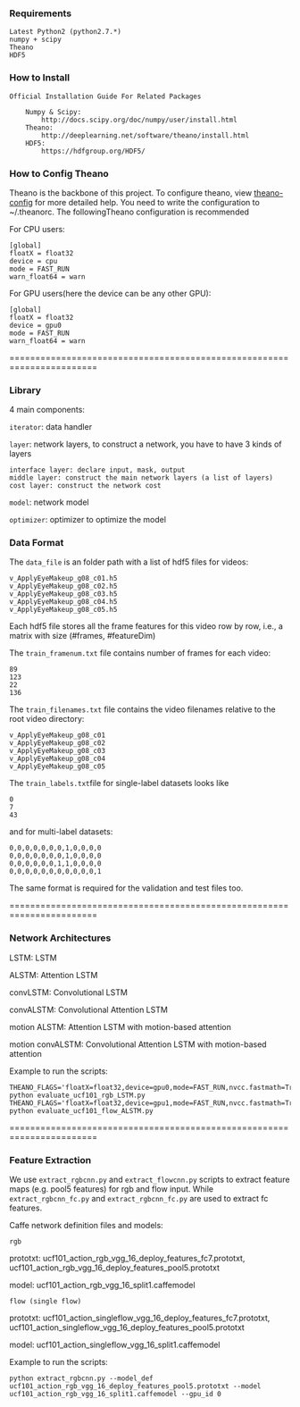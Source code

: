 ### Requirements

    Latest Python2 (python2.7.*)
    numpy + scipy
    Theano
    HDF5

### How to Install
    
    Official Installation Guide For Related Packages
        
        Numpy & Scipy:
            http://docs.scipy.org/doc/numpy/user/install.html
        Theano:
            http://deeplearning.net/software/theano/install.html
        HDF5:
            https://hdfgroup.org/HDF5/

### How to Config Theano
Theano is the backbone of this project. To configure theano, view [theano-config](http://deeplearning.net/software/theano/library/config.html) for more detailed help. You need to write the configuration to ~/.theanorc. The followingTheano configuration is recommended

For CPU users:

    [global]
    floatX = float32
    device = cpu
    mode = FAST_RUN
    warn_float64 = warn

For GPU users(here the device can be any other GPU):

    [global]
    floatX = float32
    device = gpu0
    mode = FAST_RUN
    warn_float64 = warn


=======================================================================

### Library

4 main components:

`iterator`: data handler

`layer`: network layers, to construct a network, you have to have 3 kinds of layers
```
interface layer: declare input, mask, output
middle layer: construct the main network layers (a list of layers)
cost layer: construct the network cost
```
`model`: network model

`optimizer`: optimizer to optimize the model


### Data Format
The `data_file` is an folder path with a list of hdf5 files for videos:
```
v_ApplyEyeMakeup_g08_c01.h5
v_ApplyEyeMakeup_g08_c02.h5
v_ApplyEyeMakeup_g08_c03.h5
v_ApplyEyeMakeup_g08_c04.h5
v_ApplyEyeMakeup_g08_c05.h5
```
Each hdf5 file stores all the frame features for this video row by row, i.e., a matrix with size (#frames, #featureDim)

The `train_framenum.txt` file contains number of frames for each video:
```
89
123
22
136
```

The `train_filenames.txt` file contains the video filenames relative to the root video directory:
```
v_ApplyEyeMakeup_g08_c01
v_ApplyEyeMakeup_g08_c02
v_ApplyEyeMakeup_g08_c03
v_ApplyEyeMakeup_g08_c04
v_ApplyEyeMakeup_g08_c05
```

The `train_labels.txt`file for single-label datasets looks like
```
0
7
43
```
and for multi-label datasets:
```
0,0,0,0,0,0,0,1,0,0,0,0
0,0,0,0,0,0,0,1,0,0,0,0
0,0,0,0,0,0,1,1,0,0,0,0
0,0,0,0,0,0,0,0,0,0,0,1
```
The same format is required for the validation and test files too.


=======================================================================

### Network Architectures

LSTM: LSTM

ALSTM: Attention LSTM

convLSTM: Convolutional LSTM

convALSTM: Convolutional Attention LSTM

motion ALSTM: Attention LSTM with motion-based attention

motion convALSTM: Convolutional Attention LSTM with motion-based attention



Example to run the scripts:

```
THEANO_FLAGS='floatX=float32,device=gpu0,mode=FAST_RUN,nvcc.fastmath=True' python evaluate_ucf101_rgb_LSTM.py
THEANO_FLAGS='floatX=float32,device=gpu1,mode=FAST_RUN,nvcc.fastmath=True' python evaluate_ucf101_flow_ALSTM.py
```


=======================================================================

### Feature Extraction


We use `extract_rgbcnn.py` and `extract_flowcnn.py` scripts to extract feature maps (e.g. pool5 features) for rgb and flow input.
While `extract_rgbcnn_fc.py` and `extract_rgbcnn_fc.py` are used to extract fc features.

Caffe network definition files and models:

`rgb`

prototxt: ucf101_action_rgb_vgg_16_deploy_features_fc7.prototxt, ucf101_action_rgb_vgg_16_deploy_features_pool5.prototxt

model: ucf101_action_rgb_vgg_16_split1.caffemodel


`flow (single flow)`

prototxt: ucf101_action_singleflow_vgg_16_deploy_features_fc7.prototxt, ucf101_action_singleflow_vgg_16_deploy_features_pool5.prototxt

model: ucf101_action_singleflow_vgg_16_split1.caffemodel


Example to run the scripts:
```
python extract_rgbcnn.py --model_def ucf101_action_rgb_vgg_16_deploy_features_pool5.prototxt --model ucf101_action_rgb_vgg_16_split1.caffemodel --gpu_id 0
```
